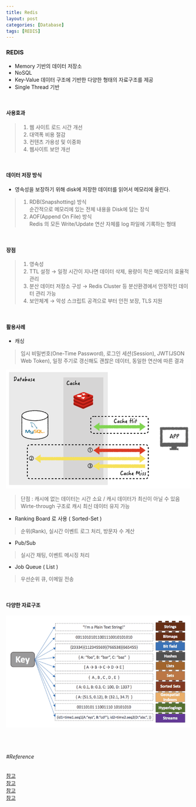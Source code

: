 ```yaml
---
title: Redis
layout: post
categories: [Database]
tags: [REDIS]
---
```


### REDIS
- Memory 기반의 데이터 저장소
- NoSQL
- Key-Value 데이터 구조에 기반한 다양한 형태의 자료구조를 제공
- Single Thread 기반

<br/>

#### 사용효과
> 1) 웹 사이트 로드 시간 개선<br/>
> 2) 대역폭 비용 절감<br/>
> 3) 컨텐츠 가용성 및 이중화<br/>
> 4) 웹사이트 보안 개선<br/>

<br/>

#### 데이터 저장 방식
- 영속성을 보장하기 위해 disk에 저장한 데이터를 읽어서 메모리에 올린다.
> 1. RDB(Snapshotting) 방식 <br/>
> 순간적으로 메모리에 있는 전체 내용을 Disk에 담는 장식
> 2. AOF(Append On File) 방식 <br/>
> Redis 의 모든 Write/Update 연산 자체를 log 파일에 기록하는 형태

<br/>

#### 장점
> 1) 영속성<br/>
> 2) TTL 설정 → 일정 시간이 지나면 데이터 삭제, 용량이 작은 메모리의 효율적 관리<br/>
> 3) 분산 데이터 저장소 구성 → Redis Cluster 등 분산환경에서 안정적인 데이터 관리 가능<br/>
> 4) 보안체계 → 악성 스크립트 공격으로 부터 안전 보장, TLS 지원<br/>

<br/>

#### 활용사례
- 캐싱
> 임시 비밀번호(One-Time Password), 로그인 세션(Session), JWT(JSON Web Token), 일정 주기로 갱신해도 괜찮은 데이터, 동일한 연산에 따른 결과

  ![redis 사례1](/assets/img/redis_02.png)
> 단점 : 캐시에 없는 데이터는 시간 소요 / 캐시 데이터가 최신이 아닐 수 있음 <br/>
> Wirte-through 구조로 캐시 최신 데이터 유지 가능
- Ranking Board 로 사용 ( Sorted-Set )
> 순위(Rank), 실시간 이벤트 로그 처리, 방문자 수 계산
- Pub/Sub
> 실시간 채팅, 이벤트 메시징 처리
- Job Queue ( List )
> 우선순위 큐, 이메일 전송

<br/>

#### 다양한 자료구조
![redis 자료구조](/assets/img/redis_01.png)

<br/>
<br/>

###### #Reference
[참고](https://devlog-wjdrbs96.tistory.com/374)<br/>
[참고](https://sihyung92.oopy.io/database/redis/1)<br/>
[참고](https://happyer16.tistory.com/entry/%EB%A0%88%EB%94%94%EC%8A%A4Redis%EC%9D%98-%EB%8B%A4%EC%96%91%ED%95%9C-%ED%99%9C%EC%9A%A9-%EC%82%AC%EB%A1%80)<br/>
[참고](https://velog.io/@dev_lee/Redis-%EB%A0%88%EB%94%94%EC%8A%A4-%EC%86%8C%EA%B0%9C%EC%99%80-%ED%8A%B9%EC%A7%95-%EB%B0%8F-%EC%9E%A5%EC%A0%90-%EA%B7%B8%EB%A6%AC%EA%B3%A0-%EC%8B%A4%EC%A0%9C-%ED%99%9C%EC%9A%A9-%EC%82%AC%EB%A1%80)<br/>

